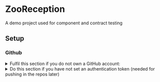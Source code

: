 # ZooReception
A demo project used for component and contract testing

## Setup

### Github

<details>
    <summary>Fulfil this section if you do not own a GitHub account:</summary>
    <ol>
        <li>Go to https://github.com/</li>
        <li>Click the Sign Up button</li>
        <li>Enter your email address, password and username</li>
        <li>Enter your verification code received on your email</li>
        <li>Create the account of your choice (most likely a free one ;) )</li>
        <li>You should not be inside your account. Congrats!</li>
    </ol>
</details>

<details>
    <summary>Do this section if you have not set an authentication token (needed for pushing in the repos later)</summary>
    <ol>
        <li>Log in your account</li>
        <li>Click on your profile image in the top right corner and select Settings</li>
        <li>Select Developer settings - the last option in the left menu</li>
        <li>Select Personal access tokens</li>
        <li>Select Generate new token</li>
        <li>Write some description in the Note field</li>
        <li>Check the repo checkbox</li>
        <li>Press generate token.</li>
        <li>You should now see a special token generated. You need to use it as a password when pushing information to a repo.</li>
        <details>
            <summary>If you do not want to type this for every push do the following steps:</summary>
            <li>Open a command line terminal</li>
            <li>Type git config --global --list</li>
            <li>See what value you have for the key "credential.helper"</li>
            <li>
                We suggest it should be manager-core. 
                If not we recommend executing git config --global credential.helper manager-core.
                This will ensure that after the first time you are asked to type your username and 
                authorization token it will be cached for future purposes.
            </li>
        </details>
    </ol>
</details>
